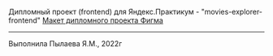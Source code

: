 Дипломный проект (frontend) для Яндекс.Практикум - "movies-explorer-frontend"
[Макет дипломного проекта Фигма](https://www.figma.com/file/HZClXSkSq7xZ9RVgYp5fvc/Diploma-Copy)
____________________________
Выполнила Пылаева Я.М., 2022г